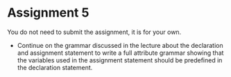 # Assignment 5

You do not need to submit the assignment, it is for your own.


- Continue on the grammar discussed in the lecture about the declaration and assignment statement to write a full attribute grammar showing that the variables used in the assignment statement should be predefined in the declaration statement.

